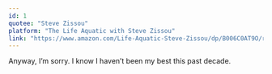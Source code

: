 ```yaml
---
id: 1
quotee: "Steve Zissou"
platform: "The Life Aquatic with Steve Zissou"
link: "https://www.amazon.com/Life-Aquatic-Steve-Zissou/dp/B006C0AT9O/ref=sr_1_1?ie=UTF8&qid=1493640677&sr=8-1&keywords=a+life+aquatic"
---
```


Anyway, I’m sorry. I know I haven’t been my best this past decade.
